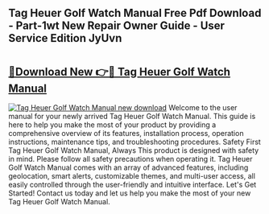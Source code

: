 ## Tag Heuer Golf Watch Manual Free Pdf Download - Part-1wt New Repair Owner Guide - User Service Edition JyUvn

# <h2><a href="http://bc6708.oget.top/?id=Tag+Heuer+Golf+Watch+Manual">🔗Download New 👉🔴 Tag Heuer Golf Watch Manual</a></h2>

[![Tag Heuer Golf Watch Manual new download](https://i.imgur.com/5g1atiW.png)](http://bc6708.oget.top/?id=Tag+Heuer+Golf+Watch+Manual)
Welcome to the user manual for your newly arrived Tag Heuer Golf Watch Manual. This guide is here to help you make the most of your product by providing a comprehensive overview of its features, installation process, operation instructions, maintenance tips, and troubleshooting procedures. Safety First Tag Heuer Golf Watch Manual, Always This product is designed with safety in mind. Please follow all safety precautions when operating it. Tag Heuer Golf Watch Manual comes with an array of advanced features, including geolocation, smart alerts, customizable themes, and multi-user access, all easily controlled through the user-friendly and intuitive interface. Let's Get Started! Contact us today and let us help you make the most of your new Tag Heuer Golf Watch Manual.
